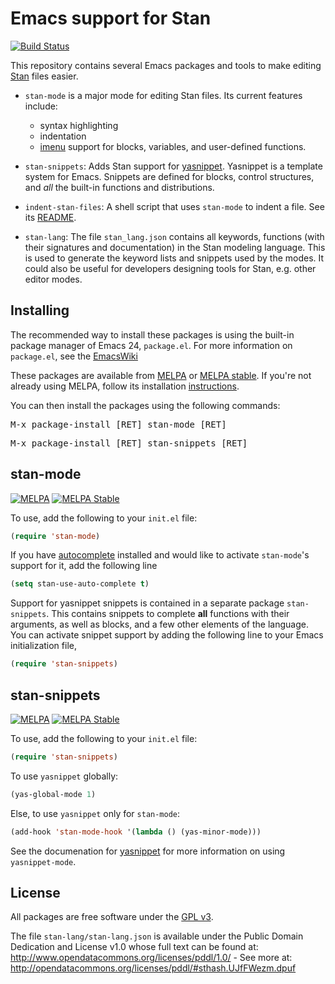 # Emacs support for Stan

[![Build Status](https://travis-ci.org/stan-dev/stan-mode.svg?branch=master)](https://travis-ci.org/stan-dev/stan-mode)

This repository contains several Emacs packages and tools to make editing [Stan](https://code.google.com/p/stan/) files easier.

- `stan-mode` is a major mode for editing Stan files.
   Its current features include:

  - syntax highlighting
  - indentation
  - [imenu](http://www.emacswiki.org/emacs/ImenuMode) support for blocks, variables, and user-defined functions.

- `stan-snippets`: Adds Stan support for [yasnippet](https://github.com/capitaomorte/yasnippet). Yasnippet is a template system for Emacs. Snippets are defined for blocks, control structures, and *all* the built-in functions and distributions.
- `indent-stan-files`: A shell script that uses `stan-mode` to indent a file. See its [README](https://github.com/stan-dev/stan-mode/blob/develop/indent-stan-files/README.md).
- `stan-lang`: The file `stan_lang.json` contains all keywords, functions (with their signatures and documentation) in the Stan modeling language. This is used to generate the keyword lists and snippets used by the modes. It could also be useful for developers designing tools for Stan, e.g. other editor modes.
<!-- - `ac-stan`: Add Stan support for [autocomplete-mode](http://cx4a.org/software/auto-complete/). -->

## Installing

The recommended way to install these packages is using the built-in package manager of Emacs 24, `package.el`.
For more information on `package.el`, see the [EmacsWiki](http://emacswiki.org/emacs/ELPA)

These packages are available from [MELPA](http://melpa.org) or [MELPA stable](http://stable.melpa.org).
If you're not already using MELPA, follow its installation [instructions](http://melpa.org/#/getting-started).

You can then install the packages using the following commands:

<kbd>M-x package-install [RET] stan-mode [RET]</kbd>

<kbd>M-x package-install [RET] stan-snippets [RET]</kbd>

<!-- <kbd>M-x package-install [RET] ac-stan [RET]</kbd> -->

## stan-mode

[![MELPA](http://melpa.org/packages/stan-mode-badge.svg)](http://melpa.org/#/stan-mode)
[![MELPA Stable](http://stable.melpa.org/packages/stan-mode-badge.svg)](http://stable.melpa.org/#/stan-mode)

To use, add the following to your `init.el` file:
```lisp
(require 'stan-mode)
```
If you have [autocomplete](http://cx4a.org/software/auto-complete/) installed and would like to activate `stan-mode`'s support for it, add the following line
```el
(setq stan-use-auto-complete t)
```

Support for yasnippet snippets is contained in a separate package ``stan-snippets``.
This contains snippets to complete **all** functions with their arguments, as well as blocks, and a few other elements of the language.
You can activate snippet support by adding the following line to your Emacs initialization file,
```el
(require 'stan-snippets)
```


## stan-snippets

[![MELPA](http://melpa.org/packages/stan-snippets-badge.svg)](http://melpa.org/#/stan-snippets)
[![MELPA Stable](http://stable.melpa.org/packages/stan-snippets-badge.svg)](http://stable.melpa.org/#/stan-snippets)

To use, add the following to your `init.el` file:
```lisp
(require 'stan-snippets)
```
To use `yasnippet` globally:
```lisp
(yas-global-mode 1)
```
Else, to use `yasnippet` only for `stan-mode`:
```lisp
(add-hook 'stan-mode-hook '(lambda () (yas-minor-mode)))
```

See the documenation for [yasnippet](https://github.com/capitaomorte/yasnippet) for more information on using `yasnippet-mode`.

<!-- ## ac-stan -->

<!-- To use, add the following add the following to your `init.el`: -->
<!-- ```lisp -->
<!-- (require 'ac-stan) -->
<!-- ``` -->
<!-- To use `auto-complete` mode, -->
<!-- ```lisp -->
<!-- (require 'auto-complete-config) -->
<!-- (ac-config-default) -->
<!-- ``` -->
<!-- See the Auto Complete Mode [documentation](http://cx4a.org/software/auto-complete/manual.html) for more information on using `autocomplete-mode`. -->

## License

All packages are free software under the [GPL v3](http://www.gnu.org/licenses/gpl-3.0.html).

The file `stan-lang/stan-lang.json` is available under the Public Domain Dedication and License v1.0 whose full text can be found at: http://www.opendatacommons.org/licenses/pddl/1.0/ - See more at: http://opendatacommons.org/licenses/pddl/#sthash.UJfFWezm.dpuf

<!--  LocalWords:  stan imenu yasnippet flymake MELPA kbd RET init '
 -->
<!--  LocalWords:  mapc EmacsWiki cd 'load 'stan 'flymake Aquamacs 
 -->
<!--  LocalWords:  GPL stanc ' 'load 'stan autocomplete setq 'flymake
 -->
<!--  LocalWords:  lang json el emacs CmdStan flycheck 'stan v3
 -->
<!--  LocalWords:  'ac 'flycheck v1
 -->
